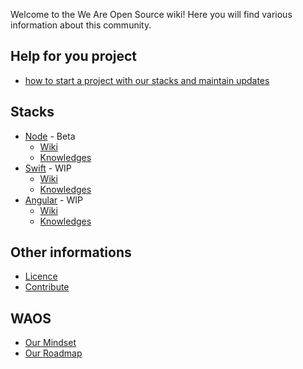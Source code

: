 Welcome to the We Are Open Source wiki! Here you will find various information about this community. 

## Help for you project

* [how to start a project with our stacks and maintain updates](/weareopensource/weareopensource.github.io/wiki/Start-a-project-and-maintain-updates)

## Stacks

* [Node](https://github.com/weareopensource/Node) - Beta
	- [Wiki](https://github.com/weareopensource/Node/blob/master/WIKI.md)
	- [Knowledges](https://github.com/weareopensource/Node/blob/master/KNOWLEDGES.md)
* [Swift](https://github.com/weareopensource/Swift) - WIP
	- [Wiki](https://github.com/weareopensource/Swift/blob/master/WIKI.md)
	- [Knowledges](https://github.com/weareopensource/Swift/blob/master/KNOWLEDGES.md)
* [Angular](https://github.com/weareopensource/Angular) - WIP
	- [Wiki](https://github.com/weareopensource/Angular/blob/master/WIKI.md)
	- [Knowledges](https://github.com/weareopensource/Angular/blob/master/KNOWLEDGES.md)

## Other informations

* [Licence](https://github.com/weareopensource/weareopensource.github.io/blob/master/LICENCE.md)
* [Contribute](https://github.com/weareopensource/weareopensource.github.io/blob/master/CONTRIBUTE.md)

## WAOS

* [Our Mindset](https://weareopensource.me/introduction/)
* [Our Roadmap](https://github.com/weareopensource/weareopensource.github.io/projects)